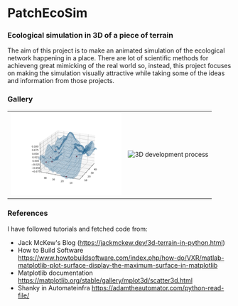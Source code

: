 # PatchEcoSim
### Ecological simulation in 3D of a piece of terrain
The aim of this project is to make an animated simulation of the 
ecological network happening in a place. There are lot of scientific
methods for achieveng great mimicking of the real world so, instead, 
this project focuses on making the simulation visually attractive 
while taking some of the ideas and information from those projects.


### Gallery
<table><tr>
<td> <img src="gallery/Figure_1.png" alt="3D development process" style="width: 250px;"/> </td>
<td> <img src="Ngallery/Figure_2.png" alt="3D development process" style="width: 250px;"/> </td>
</tr></table>

### References

I have followed tutorials and fetched code from:

* Jack McKew's Blog 
  (https://jackmckew.dev/3d-terrain-in-python.html)
* How to Build Software
  https://www.howtobuildsoftware.com/index.php/how-do/VXR/matlab-matplotlib-plot-surface-display-the-maximum-surface-in-matplotlib
* Matplotlib documentation
  https://matplotlib.org/stable/gallery/mplot3d/scatter3d.html
* Shanky in Automateinfra
  https://adamtheautomator.com/python-read-file/

